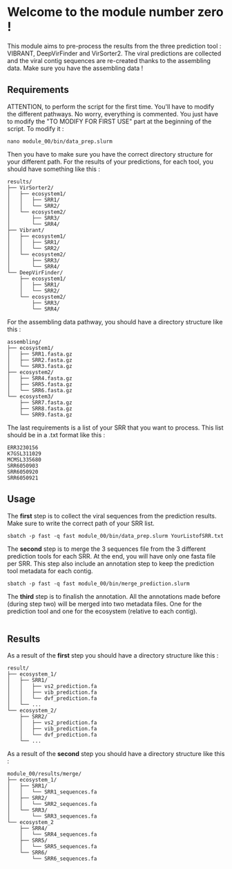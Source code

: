 #       Welcome to the module number zero !      

This module aims to pre-process the results from the three prediction tool : VIBRANT, DeepVirFinder and VirSorter2.
The viral predictions are collected and the viral contig sequences are re-created thanks to the assembling data.
Make sure you have the assembling data !

## Requirements

ATTENTION, to perform the script for the first time. You'll have to modify the different pathways. No worry, everything is commented.
You just have to modify the "TO MODIFY FOR FIRST USE" part at the beginning of the script.
To modify it : 
```
nano module_00/bin/data_prep.slurm
```

Then you have to make sure you have the correct directory structure for your different path.
For the results of your predictions, for each tool, you should have something like this :
```
results/
├── VirSorter2/
│   ├── ecosystem1/
│   │   ├── SRR1/
│   │   └── SRR2/
│   └── ecosystem2/
│       ├── SRR3/
│       └── SRR4/
├── Vibrant/
│   ├── ecosystem1/
│   │   ├── SRR1/
│   │   └── SRR2/
│   └── ecosystem2/
│       ├── SRR3/
│       └── SRR4/
└── DeepVirFinder/
    ├── ecosystem1/
    │   ├── SRR1/
    │   └── SRR2/
    └── ecosystem2/
        ├── SRR3/
        └── SRR4/
```

For the assembling data pathway, you should have a directory structure like this :
```
assembling/
├── ecosystem1/
│   ├── SRR1.fasta.gz
│   ├── SRR2.fasta.gz
│   └── SRR3.fasta.gz
├── ecosystem2/
│   ├── SRR4.fasta.gz
│   ├── SRR5.fasta.gz
│   └── SRR6.fasta.gz
└── ecosystem3/
    ├── SRR7.fasta.gz
    ├── SRR8.fasta.gz
    └── SRR9.fasta.gz
```

The last requirements is a list of your SRR that you want to process. This list should be in a .txt format like this :
```
ERR3230156
K7GSL311029
MCMSL335680
SRR6050903
SRR6050920
SRR6050921
```

## Usage

The **first** step is to collect the viral sequences from the prediction results. Make sure to write the correct path of your SRR list.
```
sbatch -p fast -q fast module_00/bin/data_prep.slurm YourListofSRR.txt
```

The **second** step is to merge the 3 sequences file from the 3 different prediction tools for each SRR. At the end, you will have only one fasta file per SRR.
This step also include an annotation step to keep the prediction tool metadata for each contig.
```
sbatch -p fast -q fast module_00/bin/merge_prediction.slurm
```

The **third** step is to finalish the annotation. All the annotations made before (during step two) will be merged into two metadata files. One for the
prediction tool and one for the ecosystem (relative to each contig).
```
```



## Results 
As a result of the **first** step you should have a directory structure like this : 
```
result/
├── ecosystem_1/
│   ├── SRR1/
│   │   ├── vs2_prediction.fa
│   │   ├── vib_prediction.fa
│   │   └── dvf_prediction.fa
│   └── ...
└── ecosystem_2/
    ├── SRR2/
    │   ├── vs2_prediction.fa
    │   ├── vib_prediction.fa
    │   └── dvf_prediction.fa
    └── ...
```

As a result of the **second** step you should have a directory structure like this : 
```
module_00/results/merge/
├── ecosystem_1/
│   ├── SRR1/
│   │   └── SRR1_sequences.fa
│   ├── SRR2/
│   │   └── SRR2_sequences.fa
│   └── SRR3/
│       └── SRR3_sequences.fa
└── ecosystem_2
    ├── SRR4/
    │   └── SRR4_sequences.fa
    ├── SRR5/
    │   └── SRR5_sequences.fa
    └── SRR6/
        └── SRR6_sequences.fa
```

